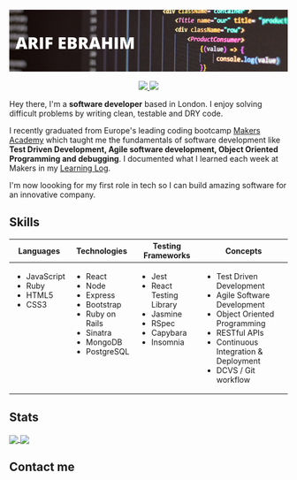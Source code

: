 ![header](./images/gh_banner.png)

<div align="center">

 <a href="https://www.linkedin.com/in/arif-e/">
    <img src="https://img.shields.io/badge/LinkedIn-0077B5?style=for-the-badge&logo=linkedin&logoColor=white">
</a>
<a href="https://www.codewars.com/users/ArifEbrahim">
  <img src="https://www.codewars.com/users/ArifEbrahim/badges/micro"/>
</a>

</div>

Hey there, I'm a **software developer** based in London. I enjoy solving difficult problems by writing clean, testable and DRY code. 

I recently graduated from Europe's leading coding bootcamp [Makers Academy](https://makers.tech/) which taught me the fundamentals of software development like **Test Driven Development, Agile software development, Object Oriented Programming and debugging**. I documented what I learned each week at Makers in my [Learning Log](https://github.com/ArifEbrahim/learning-log). 

I'm now loooking for my first role in tech so I can build amazing software for an innovative company.

## Skills

<div align="center">

<table>
  <thead>
    <tr>
      <th>Languages</th>
      <th>Technologies</th>
      <th>Testing Frameworks</th>
      <th>Concepts</th>
    </tr>
  </thead>
  <tbody>
    <tr>
      <td style="vertical-align: top">
        <ul>
          <li>JavaScript</li>
          <li>Ruby</li>
          <li>HTML5</li>
          <li>CSS3</li>
        </ul>
      </td>
      <td style="vertical-align: top">
        <ul>
          <li>React</li>
          <li>Node</li>
          <li>Express</li>
          <li>Bootstrap</li>
          <li>Ruby on Rails</li>
          <li>Sinatra</li>
          <li>MongoDB</li>
          <li>PostgreSQL</li>
        </ul>
      </td>
      <td style="vertical-align: top">
        <ul>
          <li>Jest</li>
          <li>React Testing Library</li>
          <li>Jasmine</li>
          <li>RSpec</li>
          <li>Capybara</li>
          <li>Insomnia</li>
        </ul>
      </td>
      <td style="vertical-align: top">
        <ul>
          <li>Test Driven Development</li>
          <li>Agile Software Development</li>
          <li>Object Oriented Programming</li>
          <li>RESTful APIs</li>
          <li>Continuous Integration & Deployment</li>
          <li>DCVS / Git workflow</li>
        </ul>
      </td>
    </tr>
  </tbody>
</table>

</div>

## Stats

<a href="">
<img align="center" src="https://github-readme-stats.vercel.app/api?username=ArifEbrahim&count_private=true&show_icons=true&include_all_commits=true&theme=react" height="175px" />
</a>
<a href="">
<img align="center" src="https://github-readme-stats.vercel.app/api/top-langs/?username=ArifEbrahim&layout=compact&theme=react" height="175px"/>
</a>

## Contact me


